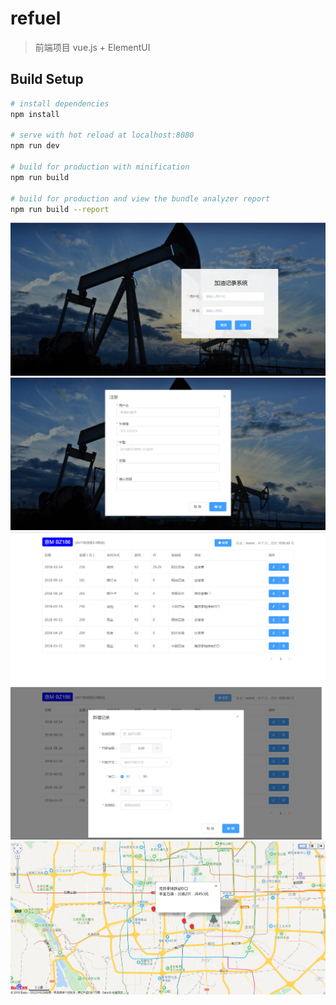 # refuel

> 前端项目 vue.js + ElementUI

## Build Setup

``` bash
# install dependencies
npm install

# serve with hot reload at localhost:8080
npm run dev

# build for production with minification
npm run build

# build for production and view the bundle analyzer report
npm run build --report
```

![登录](https://github.com/mahuaide/refuelPage/raw/master/screenshots/login.png)
![注册](https://github.com/mahuaide/refuelPage/raw/master/screenshots/register.png)
![列表](https://github.com/mahuaide/refuelPage/raw/master/screenshots/list.png)
![增加](https://github.com/mahuaide/refuelPage/raw/master/screenshots/add.png)
![地图](https://github.com/mahuaide/refuelPage/raw/master/screenshots/map.png)
